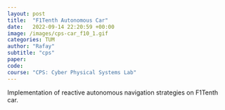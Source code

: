 ```yaml
---
layout: post
title:  "F1Tenth Autonomous Car"
date:   2022-09-14 22:20:59 +00:00
image: /images/cps-car_f10_1.gif
categories: TUM
author: "Rafay"
subtitle: "cps"
paper: 
code:
course: "CPS: Cyber Physical Systems Lab"
---
```


Implementation of reactive autonomous navigation strategies on F1Tenth car.